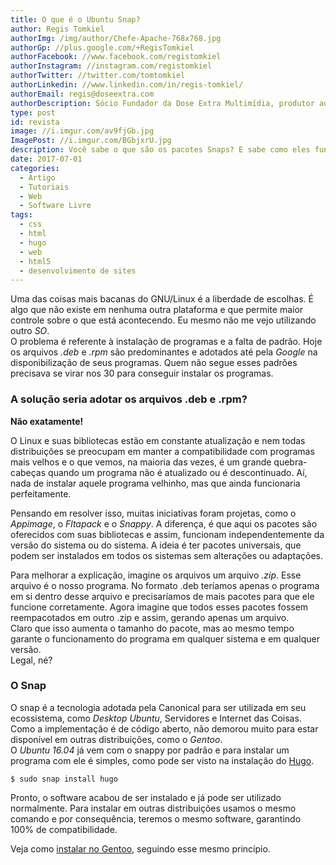 ```yaml
---
title: O que é o Ubuntu Snap?
author: Regis Tomkiel
authorImg: /img/author/Chefe-Apache-768x768.jpg
authorGp: //plus.google.com/+RegisTomkiel
authorFacebook: //www.facebook.com/registomkiel
authorInstagram: //instagram.com/registomkiel
authorTwitter: //twitter.com/tomtomkiel
authorLinkedin: //www.linkedin.com/in/regis-tomkiel/
authorEmail: regis@doseextra.com
authorDescription: Sócio Fundador da Dose Extra Multimídia, produtor audiovisual, desenvolvedor web, podcaster, escritor e quando sobra tempo, coleciona videogames e filmes independentes.
type: post
id: revista
image: //i.imgur.com/av9fjGb.jpg
ImagePost: //i.imgur.com/BGbjxrU.jpg
description: Você sabe o que são os pacotes Snaps? E sabe como eles funcionan no Linux?
date: 2017-07-01
categories:
  - Artigo
  - Tutoriais
  - Web
  - Software Livre
tags:
  - css
  - html
  - hugo
  - web
  - html5
  - desenvolvimento de sites
---
```


Uma das coisas mais bacanas do GNU/Linux é a liberdade de escolhas. É algo que não existe em nenhuma outra plataforma e que permite maior controle sobre o que está acontecendo. Eu mesmo não me vejo utilizando outro *SO*.  
O problema é referente à instalação de programas e a falta de padrão. Hoje os arquivos *.deb* e *.rpm* são predominantes e adotados até pela *Google* na disponibilização de seus programas. Quem não segue esses padrões precisava se virar nos 30 para conseguir instalar os programas.  
### A solução seria adotar os arquivos .deb e .rpm?

**Não exatamente!**    

O Linux e suas bibliotecas estão em constante atualização e nem todas distribuições se preocupam em manter a compatibilidade com programas mais velhos e o que vemos, na maioria das vezes, é um grande quebra-cabeças quando um programa não é atualizado ou é descontinuado. Aí, nada de instalar aquele programa velhinho, mas que ainda funcionaria perfeitamente.  

Pensando em resolver isso, muitas iniciativas foram projetas, como o *Appimage*, o *Fltapack* e o *Snappy*. A diferença, é que aqui os pacotes são oferecidos com suas bibliotecas e assim, funcionam independentemente da versão do sistema ou do sistema. A ideia é ter pacotes universais, que podem ser instalados em todos os sistemas sem alterações ou adaptações.  

Para melhorar a explicação, imagine os arquivos um arquivo *.zip*. Esse arquivo é o nosso programa. No formato .deb teríamos apenas o programa em si dentro desse arquivo e precisaríamos de mais pacotes para que ele funcione corretamente. Agora imagine que todos esses pacotes fossem reempacotados em outro .zip e assim, gerando apenas um arquivo.  
Claro que isso aumenta o tamanho do pacote, mas ao mesmo tempo garante o funcionamento do programa em qualquer sistema e em qualquer versão.   
Legal, né?

### O Snap
O snap é a tecnologia adotada pela Canonical para ser utilizada em seu ecossistema, como *Desktop Ubuntu*, Servidores e Internet das Coisas. Como a implementação é de código aberto, não demorou muito para estar disponível em outras distribuições, como o *Gentoo*.  
O *Ubuntu 16.04* já vem com o snappy por padrão e para instalar um programa com ele é simples, como pode ser visto na instalação do [Hugo](# "Como instalar o Hugo").  

``$ sudo snap install hugo``

Pronto, o software acabou de ser instalado e já pode ser utilizado normalmente. Para instalar em outras distribuições usamos o mesmo comando e por consequência, teremos o mesmo software, garantindo 100% de compatibilidade.

Veja como [instalar no Gentoo](# "Como instalar snaps no Gentoo"), seguindo esse mesmo princípio.
